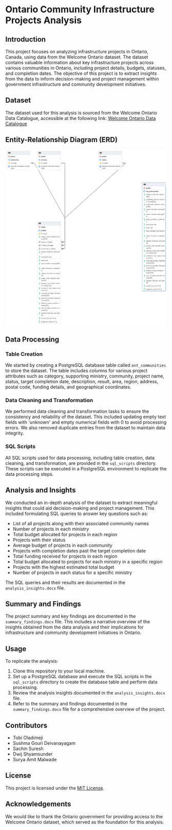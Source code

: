# Ontario Community Infrastructure Projects Analysis

## Introduction

This project focuses on analyzing infrastructure projects in Ontario, Canada, using data from the Welcome Ontario dataset. The dataset contains valuable information about key infrastructure projects across various communities in Ontario, including project details, budgets, statuses, and completion dates. The objective of this project is to extract insights from the data to inform decision-making and project management within government infrastructure and community development initiatives.

## Dataset

The dataset used for this analysis is sourced from the Welcome Ontario Data Catalogue, accessible at the following link: [Welcome Ontario Data Catalogue](https://data.ontario.ca/dataset/ontario-builds-key-infrastructure-projects/resource/36f92c5b-0c8b-4a4b-b4c5-d15a43894297)

## Entity-Relationship Diagram (ERD)

![ONT ERD Diagram](pictures/ONT_ERD.png)

## Data Processing

### Table Creation

We started by creating a PostgreSQL database table called `ont_communities` to store the dataset. The table includes columns for various project attributes such as category, supporting ministry, community, project name, status, target completion date, description, result, area, region, address, postal code, funding details, and geographical coordinates.

### Data Cleaning and Transformation

We performed data cleaning and transformation tasks to ensure the consistency and reliability of the dataset. This included updating empty text fields with 'unknown' and empty numerical fields with 0 to avoid processing errors. We also removed duplicate entries from the dataset to maintain data integrity.

### SQL Scripts

All SQL scripts used for data processing, including table creation, data cleaning, and transformation, are provided in the `sql_scripts` directory. These scripts can be executed in a PostgreSQL environment to replicate the data processing steps.

## Analysis and Insights

We conducted an in-depth analysis of the dataset to extract meaningful insights that could aid decision-making and project management. This included formulating SQL queries to answer key questions such as:

- List of all projects along with their associated community names
- Number of projects in each ministry
- Total budget allocated for projects in each region
- Projects with their status
- Average budget of projects in each community
- Projects with completion dates past the target completion date
- Total funding received for projects in each region
- Total budget allocated to projects for each ministry in a specific region
- Projects with the highest estimated total budget
- Number of projects in each status for a specific ministry

The SQL queries and their results are documented in the `analysis_insights.docx` file.

## Summary and Findings

The project summary and key findings are documented in the `summary_findings.docx` file. This includes a narrative overview of the insights obtained from the data analysis and their implications for infrastructure and community development initiatives in Ontario.

## Usage

To replicate the analysis:

1. Clone this repository to your local machine.
2. Set up a PostgreSQL database and execute the SQL scripts in the `sql_scripts` directory to create the database table and perform data processing.
3. Review the analysis insights documented in the `analysis_insights.docx` file.
4. Refer to the summary and findings documented in the `summary_findings.docx` file for a comprehensive overview of the project.

## Contributors

- Tobi Oladimeji
- Sushma Gouri Deivanayagam
- Sachin Suresh
- Dwij Shyamsunder
- Surya Amit Malwade

## License

This project is licensed under the [MIT License](LICENSE).

## Acknowledgements

We would like to thank the Ontario government for providing access to the Welcome Ontario dataset, which served as the foundation for this analysis.
